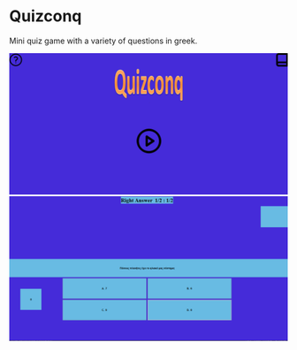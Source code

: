 # Quizconq
Mini quiz game with a variety of questions in greek.

<img src="Images_for_Readme/intro.png" width="700">

<img src="Images_for_Readme/game.png" width="700">
